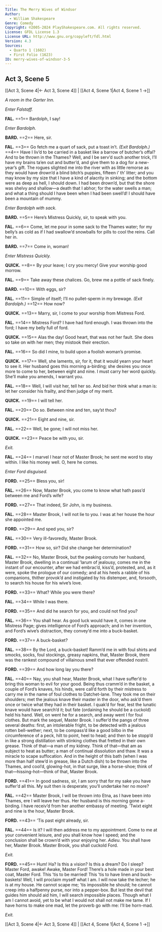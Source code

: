 ```yaml
---
Title: The Merry Wives of Windsor
Author: 
  - William Shakespeare
Genre: Comedy
Copyright: ©2005-2024 PlayShakespeare.com. All rights reserved.
License: GFDL License 1.3
License URL: http://www.gnu.org/copyleft/fdl.html
Version: 4.3
Sources:
  - Quarto 1 (1602)
  - First Folio (1623)
ID: merry-wives-of-windsor-3-5
---
```


## Act 3, Scene 5
[[Act 3, Scene 4|← Act 3, Scene 4]] | [[Act 4, Scene 1|Act 4, Scene 1 →]]

*A room in the Garter Inn.*

*Enter Falstaff.*

**FAL.**
==1== Bardolph, I say!

*Enter Bardolph.*

**BARD.**
==2== Here, sir.

**FAL.**
==3== Go fetch me a quart of sack, put a toast in’t.
*(Exit Bardolph.)*
==4== Have I liv’d to be carried in a basket like a barrow of butcher’s offal? And to be thrown in the Thames? Well, and I be serv’d such another trick, I’ll have my brains ta’en out and butter’d, and give them to a dog for a new-year’s gift. The rogues slighted me into the river with as little remorse as they would have drown’d a blind bitch’s puppies, fifteen i’ th’ litter; and you may know by my size that I have a kind of alacrity in sinking; and the bottom were as deep as hell, I should down. I had been drown’d, but that the shore was shelvy and shallow—a death that I abhor; for the water swells a man; and what a thing should I have been when I had been swell’d! I should have been a mountain of mummy.

*Enter Bardolph with sack.*

**BARD.**
==5== Here’s Mistress Quickly, sir, to speak with you.

**FAL.**
==6== Come, let me pour in some sack to the Thames water; for my belly’s as cold as if I had swallow’d snowballs for pills to cool the reins. Call her in.

**BARD.**
==7== Come in, woman!

*Enter Mistress Quickly.*

**QUICK.**
==8== By your leave; I cry you mercy! Give your worship good morrow.

**FAL.**
==9== Take away these chalices. Go, brew me a pottle of sack finely.

**BARD.**
==10== With eggs, sir?

**FAL.**
==11== Simple of itself; I’ll no pullet-sperm in my brewage.
*(Exit Bardolph.)*
==12== How now?

**QUICK.**
==13== Marry, sir, I come to your worship from Mistress Ford.

**FAL.**
==14== Mistress Ford? I have had ford enough. I was thrown into the ford; I have my belly full of ford.

**QUICK.**
==15== Alas the day! Good heart, that was not her fault. She does so take on with her men; they mistook their erection.

**FAL.**
==16== So did I mine, to build upon a foolish woman’s promise.

**QUICK.**
==17== Well, she laments, sir, for it, that it would yearn your heart to see it. Her husband goes this morning a-birding; she desires you once more to come to her, between eight and nine. I must carry her word quickly. She’ll make you amends, I warrant you.

**FAL.**
==18== Well, I will visit her, tell her so. And bid her think what a man is: let her consider his frailty, and then judge of my merit.

**QUICK.**
==19== I will tell her.

**FAL.**
==20== Do so. Between nine and ten, say’st thou?

**QUICK.**
==21== Eight and nine, sir.

**FAL.**
==22== Well, be gone; I will not miss her.

**QUICK.**
==23== Peace be with you, sir.

*Exit.*

**FAL.**
==24== I marvel I hear not of Master Brook; he sent me word to stay within. I like his money well. O, here he comes.

*Enter Ford disguised.*

**FORD.**
==25== Bless you, sir!

**FAL.**
==26== Now, Master Brook, you come to know what hath pass’d between me and Ford’s wife?

**FORD.**
==27== That indeed, Sir John, is my business.

**FAL.**
==28== Master Brook, I will not lie to you. I was at her house the hour she appointed me.

**FORD.**
==29== And sped you, sir?

**FAL.**
==30== Very ill-favoredly, Master Brook.

**FORD.**
==31== How so, sir? Did she change her determination?

**FAL.**
==32== No, Master Brook, but the peaking cornuto her husband, Master Brook, dwelling in a continual ’larum of jealousy, comes me in the instant of our encounter, after we had embrac’d, kiss’d, protested, and, as it were, spoke the prologue of our comedy; and at his heels a rabble of his companions, thither provok’d and instigated by his distemper, and, forsooth, to search his house for his wive’s love.

**FORD.**
==33== What? While you were there?

**FAL.**
==34== While I was there.

**FORD.**
==35== And did he search for you, and could not find you?

**FAL.**
==36== You shall hear. As good luck would have it, comes in one Mistress Page; gives intelligence of Ford’s approach; and in her invention, and Ford’s wive’s distraction, they convey’d me into a buck-basket.

**FORD.**
==37== A buck-basket?

**FAL.**
==38== By the Lord, a buck-basket! Ramm’d me in with foul shirts and smocks, socks, foul stockings, greasy napkins, that, Master Brook, there was the rankest compound of villainous smell that ever offended nostril.

**FORD.**
==39== And how long lay you there?

**FAL.**
==40== Nay, you shall hear, Master Brook, what I have suffer’d to bring this woman to evil for your good. Being thus cramm’d in the basket, a couple of Ford’s knaves, his hinds, were call’d forth by their mistress to carry me in the name of foul clothes to Datchet-lane. They took me on their shoulders; met the jealous knave their master in the door, who ask’d them once or twice what they had in their basket. I quak’d for fear, lest the lunatic knave would have search’d it; but fate (ordaining he should be a cuckold) held his hand. Well, on went he for a search, and away went I for foul clothes. But mark the sequel, Master Brook. I suffer’d the pangs of three several deaths: first, an intolerable fright, to be detected with a jealous rotten bell-wether; next, to be compass’d like a good bilbo in the circumference of a peck, hilt to point, heel to head; and then to be stopp’d in like a strong distillation with stinking clothes that fretted in their own grease. Think of that—a man of my kidney. Think of that—that am as subject to heat as butter; a man of continual dissolution and thaw. It was a miracle to scape suffocation. And in the height of this bath (when I was more than half stew’d in grease, like a Dutch dish) to be thrown into the Thames, and cool’d, glowing-hot, in that surge, like a horse-shoe; think of that—hissing-hot—think of that, Master Brook.

**FORD.**
==41== In good sadness, sir, I am sorry that for my sake you have suffer’d all this. My suit then is desperate; you’ll undertake her no more?

**FAL.**
==42== Master Brook, I will be thrown into Etna, as I have been into Thames, ere I will leave her thus. Her husband is this morning gone a-birding. I have receiv’d from her another embassy of meeting. ’Twixt eight and nine is the hour, Master Brook.

**FORD.**
==43== ’Tis past eight already, sir.

**FAL.**
==44== Is it? I will then address me to my appointment. Come to me at your convenient leisure, and you shall know how I speed; and the conclusion shall be crown’d with your enjoying her. *Adieu*. You shall have her, Master Brook. Master Brook, you shall cuckold Ford.

*Exit.*

**FORD.**
==45== Hum! Ha? Is this a vision? Is this a dream? Do I sleep? Master Ford, awake! Awake, Master Ford! There’s a hole made in your best coat, Master Ford. This ’tis to be married! This ’tis to have linen and buck-baskets! Well, I will proclaim myself what I am. I will now take the lecher; he is at my house. He cannot scape me; ’tis impossible he should; he cannot creep into a halfpenny purse, nor into a pepper-box. But lest the devil that guides him should aid him, I will search impossible places. Though what I am I cannot avoid, yet to be what I would not shall not make me tame. If I have horns to make one mad, let the proverb go with me: I’ll be horn-mad.

*Exit.*

[[Act 3, Scene 4|← Act 3, Scene 4]] | [[Act 4, Scene 1|Act 4, Scene 1 →]]